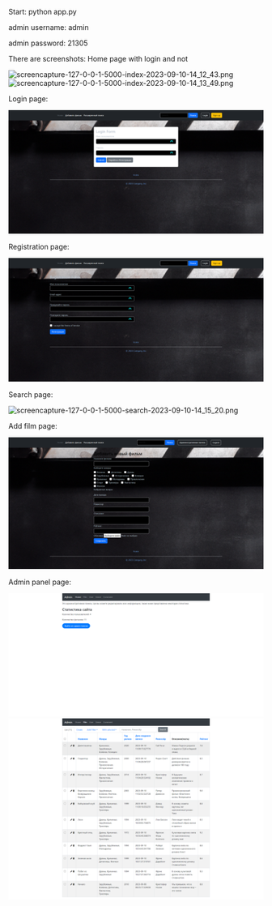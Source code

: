 Start:
python app.py

admin username: admin

admin password: 21305

There are screenshots:
Home page with login and not

![screencapture-127-0-0-1-5000-index-2023-09-10-14_12_43.png](screenshots%2Fscreencapture-127-0-0-1-5000-index-2023-09-10-14_12_43.png)
![screencapture-127-0-0-1-5000-index-2023-09-10-14_13_49.png](screenshots%2Fscreencapture-127-0-0-1-5000-index-2023-09-10-14_13_49.png)

Login page:

![screencapture-127-0-0-1-5000-login-2023-09-10-14_15_59.png](screenshots%2Fscreencapture-127-0-0-1-5000-login-2023-09-10-14_15_59.png)

Registration page:

![screencapture-127-0-0-1-5000-registration-2023-09-10-14_16_16.png](screenshots%2Fscreencapture-127-0-0-1-5000-registration-2023-09-10-14_16_16.png)

Search page:

![screencapture-127-0-0-1-5000-search-2023-09-10-14_15_20.png](screenshots%2Fscreencapture-127-0-0-1-5000-search-2023-09-10-14_15_20.png)

Add film page:

![screencapture-127-0-0-1-5000-add-film-2023-09-10-14_14_23.png](screenshots%2Fscreencapture-127-0-0-1-5000-add-film-2023-09-10-14_14_23.png)

Admin panel page:

![screencapture-127-0-0-1-5000-admin-2023-09-10-14_16_48.png](screenshots%2Fscreencapture-127-0-0-1-5000-admin-2023-09-10-14_16_48.png)
![screencapture-127-0-0-1-5000-admin-film-2023-09-10-14_17_24.png](screenshots%2Fscreencapture-127-0-0-1-5000-admin-film-2023-09-10-14_17_24.png)